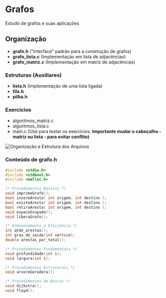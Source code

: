 # Grafos

Estudo de grafos e suas aplicações

## Organização

* **grafo.h** ("Interface" padrão para a construção de grafos)
* **grafo_lista.c** (Implementação em lista de adjacências)
* **grafo_matriz.c** (Implementação em matriz de adjacências)

### Estruturas (Auxiliares)

- **lista.h** (Implementação de uma lista ligada)
- **fila.h**
- **pilha.h**
	
### Exercícios

- algoritmos_matriz.c
- algoritmos_lista.c
- main.c (Use para testar os exercícios.
	**Importante mudar o cabeçalho - matriz ou lista - para evitar conflito)**

![Organização e Estrutura dos Arquivos](https://cloud.githubusercontent.com/assets/8218635/8193314/81c3e1fc-144a-11e5-8ea9-4d6eee8bcc60.png)


### Conteúdo de __grafo.h__

``` C
#include <stdio.h>
#include <stdbool.h>
#include <malloc.h>

/* Procedimentos Básicos */
void imprimeGrafo();
bool insereAresta( int origem, int destino );
bool existeAresta( int origem, int destino );
bool retiraAresta( int origem, int destino );
void espacoOcupado();
void liberaGrafo();

/* Armazenamento e Eficiência */
int qtde_arestas();
int grau_de_saida(int vertice);
double arestas_por_total();

/* Procedimentos Fundamentais */
void profundidade(int i);
void largura(int i);

/* Procedimentos Estruturais */
void arvoreGeradora();

/* Procedimentos de Buscas */
void dijkstra();
void floyd();
```
